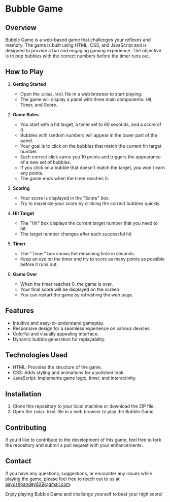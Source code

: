 # Bubble Game

## Overview

Bubble Game is a web-based game that challenges your reflexes and memory. The game is built using HTML, CSS, and JavaScript and is designed to provide a fun and engaging gaming experience. The objective is to pop bubbles with the correct numbers before the timer runs out.

## How to Play

1. **Getting Started**
   - Open the `index.html` file in a web browser to start playing.
   - The game will display a panel with three main components: Hit, Timer, and Score.

2. **Game Rules**
   - You start with a hit target, a timer set to 60 seconds, and a score of 0.
   - Bubbles with random numbers will appear in the lower part of the panel.
   - Your goal is to click on the bubbles that match the current hit target number.
   - Each correct click earns you 10 points and triggers the appearance of a new set of bubbles.
   - If you click on a bubble that doesn't match the target, you won't earn any points.
   - The game ends when the timer reaches 0.

3. **Scoring**
   - Your score is displayed in the "Score" box.
   - Try to maximize your score by clicking the correct bubbles quickly.

4. **Hit Target**
   - The "Hit" box displays the current target number that you need to hit.
   - The target number changes after each successful hit.

5. **Timer**
   - The "Timer" box shows the remaining time in seconds.
   - Keep an eye on the timer and try to score as many points as possible before it runs out.

6. **Game Over**
   - When the timer reaches 0, the game is over.
   - Your final score will be displayed on the screen.
   - You can restart the game by refreshing the web page.

## Features

- Intuitive and easy-to-understand gameplay.
- Responsive design for a seamless experience on various devices.
- Colorful and visually appealing interface.
- Dynamic bubble generation for replayability.

## Technologies Used

- HTML: Provides the structure of the game.
- CSS: Adds styling and animations for a polished look.
- JavaScript: Implements game logic, timer, and interactivity.

## Installation

1. Clone this repository to your local machine or download the ZIP file.
2. Open the `index.html` file in a web browser to play the Bubble Game.

## Contributing

If you'd like to contribute to the development of this game, feel free to fork the repository and submit a pull request with your enhancements.

## Contact

If you have any questions, suggestions, or encounter any issues while playing the game, please feel free to reach out to us at aayushpandey829@gmail.com.

Enjoy playing Bubble Game and challenge yourself to beat your high score!
